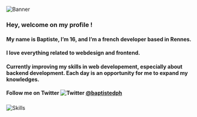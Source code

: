 ![Banner](https://i.ibb.co/LhsG1mX/banniere.jpg)
### Hey, welcome on my profile !
#### My name is Baptiste, I’m 16, and I’m a french developer based in Rennes.
#### I love everything related to webdesign and frontend. 

#### Currently improving my skills in web developement, especially about backend development. Each day is an opportunity for me to expand my knowledges.
#### Follow me on Twitter ![Twitter](https://i.ibb.co/2kWjJGB/twitter.png) [@baptistedph](https://twitter.com/baptistedph)
###
![Skills](https://i.ibb.co/tJZBVcN/skills.jpg)

